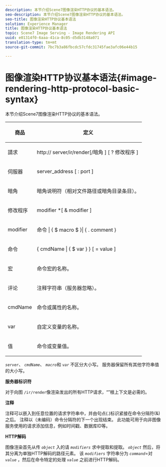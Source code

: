 ```yaml
---
description: 本节介绍Scene7图像渲染HTTP协议的基本语法。
seo-description: 本节介绍Scene7图像渲染HTTP协议的基本语法。
seo-title: 图像渲染HTTP协议基本语法
solution: Experience Manager
title: 图像渲染HTTP协议基本语法
topic: Scene7 Image Serving - Image Rendering API
uuid: e01314f0-6aaa-41ca-8c05-d5db3148a071
translation-type: tm+mt
source-git-commit: 7bc7b3a86fbcdc57cfdc31745fae3afc06e44b15

---
```



# 图像渲染HTTP协议基本语法{#image-rendering-http-protocol-basic-syntax}

本节介绍Scene7图像渲染HTTP协议的基本语法。

<table id="table_0A7D7207EE6D4B08B62BE8620EBE0B25"> 
 <thead> 
  <tr> 
   <th colname="col1" class="entry"> <p>商品 </p> </th> 
   <th colname="col2" class="entry"> <p>定义 </p> </th> 
  </tr> 
 </thead>
 <tbody> 
  <tr> 
   <td colname="col1"> <p><span class="varname"> 請求</span> </p> </td> 
   <td colname="col2"> <p>http://<span class="varname"> server</span>/ir/render[/暗角<span class="varname"></span> ] [ ?<span class="varname"> 修改程序</span> ] </p> </td> 
  </tr> 
  <tr> 
   <td colname="col1"> <p><span class="varname"> 伺服器 </span> </p> </td> 
   <td colname="col2"> <p><span class="varname"> server_address</span> [ :<span class="varname"> port</span> ] </p> </td> 
  </tr> 
  <tr> 
   <td colname="col1"> <p><span class="varname"> 暗角 </span> </p> </td> 
   <td colname="col2"> <p>暗角说明符（相对文件路径或暗角目录条目）。 </p> </td> 
  </tr> 
  <tr> 
   <td colname="col1"> <p><span class="varname"> 修改程序 </span> </p> </td> 
   <td colname="col2"> <p><span class="varname"> modifier</span> *[ &amp; modifier <span class="varname"></span> ] </p> </td> 
  </tr> 
  <tr> 
   <td colname="col1"> <p><span class="varname"> modifier </span> </p> </td> 
   <td colname="col2"> <p><span class="varname"> 命令</span> | { $ <span class="varname"> macro</span> $ }| { .<span class="varname"> comment</span> } </p> </td> 
  </tr> 
  <tr> 
   <td colname="col1"> <p><span class="varname"> 命令 </span> </p> </td> 
   <td colname="col2"> <p>{ <span class="varname"> cmdName</span> | { $<span class="varname"> var</span> } } [ = <span class="varname"> value</span> ] </p> </td> 
  </tr> 
  <tr> 
   <td colname="col1"> <p><span class="varname"> 宏 </span> </p> </td> 
   <td colname="col2"> <p>命令宏的名称。 </p> </td> 
  </tr> 
  <tr> 
   <td colname="col1"> <p><span class="varname"> 评论 </span> </p> </td> 
   <td colname="col2"> <p>注释字符串（服务器忽略）。 </p> </td> 
  </tr> 
  <tr> 
   <td colname="col1"> <p><span class="varname"> cmdName </span> </p> </td> 
   <td colname="col2"> <p>命令或属性的名称。 </p> </td> 
  </tr> 
  <tr> 
   <td colname="col1"> <p><span class="varname"> var </span> </p> </td> 
   <td colname="col2"> <p>自定义变量的名称。 </p> </td> 
  </tr> 
  <tr> 
   <td colname="col1"> <p><span class="varname"> 值 </span> </p> </td> 
   <td colname="col2"> <p>命令或变量值。 </p> </td> 
  </tr> 
 </tbody> 
</table>

*`server`*、 *`cmdName`*、 *`macro`*&#x200B;和 *`var`* 不区分大小写。 服务器保留所有其他字符串值的大小写。

**服务器标识符**

对于向图 `/ir/render`像渲染发出的所有HTTP请求，“”根上下文是必需的。

**注释**

注释可以嵌入到任意位置的请求字符串中，并由句点(.)标识紧接在命令分隔符(&amp;)之后。 注释以（未编码）命令分隔符的下一个出现结束。 此功能可用于向非图像服务使用的请求添加信息，例如时间戳、数据库ID等。

**HTTP解码**

图像渲染首先从传 *`object`* 入的请 *`modifiers`* 求中提取和提取。 *`object`* 然后，将其分离为单独HTTP解码的路径元素。 该 *`modifiers`* 字符串分为 *`command`*=对 *`value`* ，然后在命令特定的处理 *`value`* 之前进行HTTP解码。
